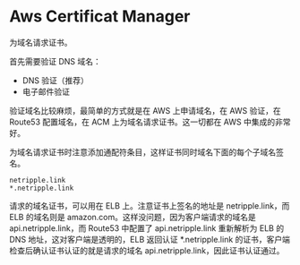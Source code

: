 # Aws Certificat Manager

为域名请求证书。

首先需要验证 DNS 域名：

- DNS 验证（推荐）
- 电子邮件验证

验证域名比较麻烦，最简单的方式就是在 AWS 上申请域名，在 AWS 验证，在 Route53 配置域名，在 ACM 上为域名请求证书。这一切都在 AWS 中集成的非常好。

为域名请求证书时注意添加通配符条目，这样证书同时域名下面的每个子域名签名。

```plain
netripple.link
*.netripple.link
```

请求的域名证书，可以用在 ELB 上。注意证书上签名的地址是 netripple.link，而 ELB 的域名则是 amazon.com。这样没问题，因为客户端请求的域名是 api.netripple.link，而 Route53 中配置了 api.netripple.link 重新解析为 ELB 的 DNS 地址，这对客户端是透明的，ELB 返回认证 *.netripple.link 的证书，客户端检查后确认证书认证的就是请求的域名 api.netripple.link，因此证书认证通过。
